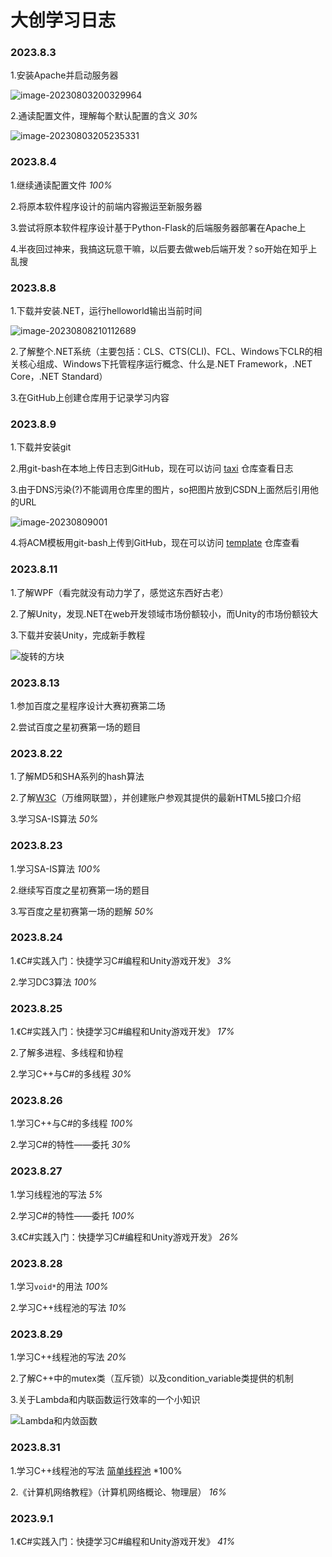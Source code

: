 # 大创学习日志

### 2023.8.3

1.安装Apache并启动服务器

![image-20230803200329964](https://img-blog.csdnimg.cn/ea5cd197189a47dd951d6f737404c39a.jpeg)

2.通读配置文件，理解每个默认配置的含义		*30%*

![image-20230803205235331](https://img-blog.csdnimg.cn/398602620935487ca5cd0b74d97e33a2.jpeg)

### 2023.8.4

1.继续通读配置文件		*100%*

2.将原本软件程序设计的前端内容搬运至新服务器

3.尝试将原本软件程序设计基于Python-Flask的后端服务器部署在Apache上

4.半夜回过神来，我搞这玩意干嘛，以后要去做web后端开发？so开始在知乎上乱搜

### 2023.8.8

1.下载并安装.NET，运行helloworld输出当前时间

![image-20230808210112689](https://img-blog.csdnimg.cn/d387867057294f7e8e610c5f09870797.jpeg)

2.了解整个.NET系统（主要包括：CLS、CTS(CLI)、FCL、Windows下CLR的相关核心组成、Windows下托管程序运行概念、什么是.NET Framework，.NET Core，.NET Standard）

3.在GitHub上创建仓库用于记录学习内容

### 2023.8.9

1.下载并安装git

2.用git-bash在本地上传日志到GitHub，现在可以访问 [taxi](https://github.com/xiaobeizhn/taxi) 仓库查看日志

3.由于DNS污染(?)不能调用仓库里的图片，so把图片放到CSDN上面然后引用他的URL

![image-20230809001](https://img-blog.csdnimg.cn/8708e55a7bd242989a7c7781ce3e499c.jpeg)

4.将ACM模板用git-bash上传到GitHub，现在可以访问 [template](https://github.com/xiaobeizhn/template) 仓库查看

### 2023.8.11

1.了解WPF（看完就没有动力学了，感觉这东西好古老）

2.了解Unity，发现.NET在web开发领域市场份额较小，而Unity的市场份额铰大

3.下载并安装Unity，完成新手教程

![旋转的方块](https://img-blog.csdnimg.cn/d30c4e27a2f94417993f0a12dfa6d3b5.gif)

### 2023.8.13

1.参加百度之星程序设计大赛初赛第二场

2.尝试百度之星初赛第一场的题目

### 2023.8.22

1.了解MD5和SHA系列的hash算法

2.了解[W3C](https://www.w3.org/)（万维网联盟），并创建账户参观其提供的最新HTML5接口介绍	

3.学习SA-IS算法		*50%*

### 2023.8.23

1.学习SA-IS算法		*100%*

2.继续写百度之星初赛第一场的题目

3.写百度之星初赛第一场的题解		*50%*

### 2023.8.24

1.《C#实践入门：快捷学习C#编程和Unity游戏开发》		*3%*

2.学习DC3算法		*100%*

### 2023.8.25

1.《C#实践入门：快捷学习C#编程和Unity游戏开发》		*17%*

2.了解多进程、多线程和协程

2.学习C++与C#的多线程		*30%*

### 2023.8.26

1.学习C++与C#的多线程		*100%*

2.学习C#的特性——委托		*30%*

### 2023.8.27

1.学习线程池的写法	*5%*

2.学习C#的特性——委托		*100%*

3.《C#实践入门：快捷学习C#编程和Unity游戏开发》		*26%*

### 2023.8.28

1.学习`void*`的用法		*100%*

2.学习C++线程池的写法		*10%*

### 2023.8.29

1.学习C++线程池的写法		*20%*

2.了解C++中的mutex类（互斥锁）以及condition_variable类提供的机制

3.关于Lambda和内联函数运行效率的一个小知识

![Lambda和内敛函数](D:\temp\内联函数和Lambda.png)

### 2023.8.31

1.学习C++线程池的写法	[简单线程池](https://github.com/xiaobeizhn/template/blob/main/ThreadPool.cpp)		*100%

2.《计算机网络教程》（计算机网络概论、物理层）		*16%*

### 2023.9.1

1.《C#实践入门：快捷学习C#编程和Unity游戏开发》		*41%*
